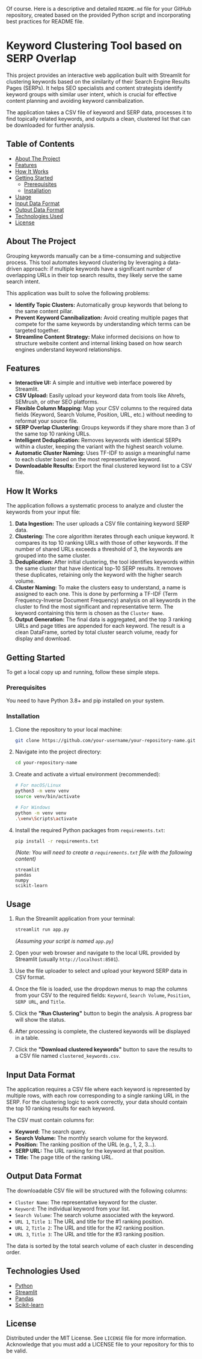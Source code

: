 Of course. Here is a descriptive and detailed `README.md` file for your GitHub repository, created based on the provided Python script and incorporating best practices for README file.

# Keyword Clustering Tool based on SERP Overlap

This project provides an interactive web application built with Streamlit for clustering keywords based on the similarity of their Search Engine Results Pages (SERPs). It helps SEO specialists and content strategists identify keyword groups with similar user intent, which is crucial for effective content planning and avoiding keyword cannibalization.

The application takes a CSV file of keyword and SERP data, processes it to find topically related keywords, and outputs a clean, clustered list that can be downloaded for further analysis.

## Table of Contents
- [About The Project](#about-the-project)
- [Features](#features)
- [How It Works](#how-it-works)
- [Getting Started](#getting-started)
  - [Prerequisites](#prerequisites)
  - [Installation](#installation)
- [Usage](#usage)
- [Input Data Format](#input-data-format)
- [Output Data Format](#output-data-format)
- [Technologies Used](#technologies-used)
- [License](#license)

## About The Project
Grouping keywords manually can be a time-consuming and subjective process. This tool automates keyword clustering by leveraging a data-driven approach: if multiple keywords have a significant number of overlapping URLs in their top search results, they likely serve the same search intent.

This application was built to solve the following problems:
*   **Identify Topic Clusters:** Automatically group keywords that belong to the same content pillar.
*   **Prevent Keyword Cannibalization:** Avoid creating multiple pages that compete for the same keywords by understanding which terms can be targeted together.
*   **Streamline Content Strategy:** Make informed decisions on how to structure website content and internal linking based on how search engines understand keyword relationships.

## Features
*   **Interactive UI:** A simple and intuitive web interface powered by Streamlit.
*   **CSV Upload:** Easily upload your keyword data from tools like Ahrefs, SEMrush, or other SEO platforms.
*   **Flexible Column Mapping:** Map your CSV columns to the required data fields (Keyword, Search Volume, Position, URL, etc.) without needing to reformat your source file.
*   **SERP Overlap Clustering:** Groups keywords if they share more than 3 of the same top 10 ranking URLs.
*   **Intelligent Deduplication:** Removes keywords with identical SERPs within a cluster, keeping the variant with the highest search volume.
*   **Automatic Cluster Naming:** Uses TF-IDF to assign a meaningful name to each cluster based on the most representative keyword.
*   **Downloadable Results:** Export the final clustered keyword list to a CSV file.

## How It Works
The application follows a systematic process to analyze and cluster the keywords from your input file:

1.  **Data Ingestion:** The user uploads a CSV file containing keyword SERP data.
2.  **Clustering:** The core algorithm iterates through each unique keyword. It compares its top 10 ranking URLs with those of other keywords. If the number of shared URLs exceeds a threshold of 3, the keywords are grouped into the same cluster.
3.  **Deduplication:** After initial clustering, the tool identifies keywords within the same cluster that have identical top-10 SERP results. It removes these duplicates, retaining only the keyword with the higher search volume.
4.  **Cluster Naming:** To make the clusters easy to understand, a name is assigned to each one. This is done by performing a TF-IDF (Term Frequency-Inverse Document Frequency) analysis on all keywords in the cluster to find the most significant and representative term. The keyword containing this term is chosen as the `Cluster Name`.
5.  **Output Generation:** The final data is aggregated, and the top 3 ranking URLs and page titles are appended for each keyword. The result is a clean DataFrame, sorted by total cluster search volume, ready for display and download.

## Getting Started
To get a local copy up and running, follow these simple steps.

### Prerequisites
You need to have Python 3.8+ and pip installed on your system.

### Installation
1. Clone the repository to your local machine:
   ```sh
   git clone https://github.com/your-username/your-repository-name.git
   ```
2. Navigate into the project directory:
   ```sh
   cd your-repository-name
   ```
3. Create and activate a virtual environment (recommended):
   ```sh
   # For macOS/Linux
   python3 -m venv venv
   source venv/bin/activate

   # For Windows
   python -m venv venv
   .\venv\Scripts\activate
   ```
4. Install the required Python packages from `requirements.txt`:
   ```sh
   pip install -r requirements.txt
   ```
   *(Note: You will need to create a `requirements.txt` file with the following content)*
   ```
   streamlit
   pandas
   numpy
   scikit-learn
   ```

## Usage
1. Run the Streamlit application from your terminal:
   ```sh
   streamlit run app.py
   ```
   *(Assuming your script is named `app.py`)*

2. Open your web browser and navigate to the local URL provided by Streamlit (usually `http://localhost:8501`).

3. Use the file uploader to select and upload your keyword SERP data in CSV format.

4. Once the file is loaded, use the dropdown menus to map the columns from your CSV to the required fields: `Keyword`, `Search Volume`, `Position`, `SERP URL`, and `Title`.

5. Click the **"Run Clustering"** button to begin the analysis. A progress bar will show the status.

6. After processing is complete, the clustered keywords will be displayed in a table.

7. Click the **"Download clustered keywords"** button to save the results to a CSV file named `clustered_keywords.csv`.

## Input Data Format
The application requires a CSV file where each keyword is represented by multiple rows, with each row corresponding to a single ranking URL in the SERP. For the clustering logic to work correctly, your data should contain the top 10 ranking results for each keyword.

The CSV must contain columns for:
*   **Keyword:** The search query.
*   **Search Volume:** The monthly search volume for the keyword.
*   **Position:** The ranking position of the URL (e.g., 1, 2, 3...).
*   **SERP URL:** The URL ranking for the keyword at that position.
*   **Title:** The page title of the ranking URL.

## Output Data Format
The downloadable CSV file will be structured with the following columns:

*   `Cluster Name`: The representative keyword for the cluster.
*   `Keyword`: The individual keyword from your list.
*   `Search Volume`: The search volume associated with the keyword.
*   `URL 1`, `Title 1`: The URL and title for the #1 ranking position.
*   `URL 2`, `Title 2`: The URL and title for the #2 ranking position.
*   `URL 3`, `Title 3`: The URL and title for the #3 ranking position.

The data is sorted by the total search volume of each cluster in descending order.

## Technologies Used
*   [Python](https://www.python.org/)
*   [Streamlit](https://streamlit.io/)
*   [Pandas](https://pandas.pydata.org/)
*   [Scikit-learn](https://scikit-learn.org/)

## License
Distributed under the MIT License. See `LICENSE` file for more information. Acknowledge that you must add a LICENSE file to your repository for this to be valid.

